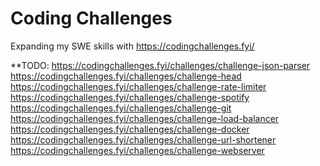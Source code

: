 # Coding Challenges
Expanding my SWE skills with https://codingchallenges.fyi/


**TODO:
https://codingchallenges.fyi/challenges/challenge-json-parser
https://codingchallenges.fyi/challenges/challenge-head
https://codingchallenges.fyi/challenges/challenge-rate-limiter
https://codingchallenges.fyi/challenges/challenge-spotify
https://codingchallenges.fyi/challenges/challenge-git
https://codingchallenges.fyi/challenges/challenge-load-balancer
https://codingchallenges.fyi/challenges/challenge-docker
https://codingchallenges.fyi/challenges/challenge-url-shortener
https://codingchallenges.fyi/challenges/challenge-webserver
